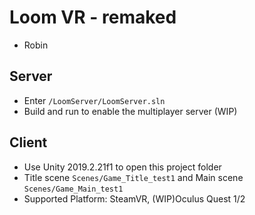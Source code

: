 # Loom VR - remaked 
- Robin

## Server
- Enter `/LoomServer/LoomServer.sln`
- Build and run to enable the multiplayer server (WIP)

## Client
- Use Unity 2019.2.21f1 to open this project folder
- Title scene `Scenes/Game_Title_test1` and Main scene `Scenes/Game_Main_test1`
- Supported Platform: SteamVR, (WIP)Oculus Quest 1/2